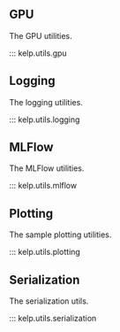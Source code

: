 ## GPU

The GPU utilities.

::: kelp.utils.gpu

## Logging

The logging utilities.

::: kelp.utils.logging

## MLFlow

The MLFlow utilities.

::: kelp.utils.mlflow

## Plotting

The sample plotting utilities.

::: kelp.utils.plotting

## Serialization

The serialization utils.

::: kelp.utils.serialization

